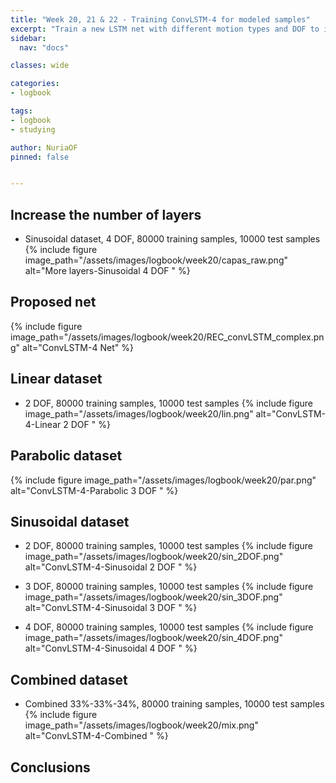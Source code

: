 ```yaml
---
title: "Week 20, 21 & 22 - Training ConvLSTM-4 for modeled samples"
excerpt: "Train a new LSTM net with different motion types and DOF to improve results."
sidebar:
  nav: "docs"

classes: wide

categories:
- logbook

tags:
- logbook
- studying

author: NuriaOF
pinned: false


---
```



## Increase the number of layers

- Sinusoidal dataset, 4 DOF, 80000 training samples, 10000 test samples
{% include figure image_path="/assets/images/logbook/week20/capas_raw.png" alt="More layers-Sinusoidal 4 DOF " %}

## Proposed net

{% include figure image_path="/assets/images/logbook/week20/REC_convLSTM_complex.png" alt="ConvLSTM-4 Net" %}

## Linear dataset

- 2 DOF, 80000 training samples, 10000 test samples
{% include figure image_path="/assets/images/logbook/week20/lin.png" alt="ConvLSTM-4-Linear 2 DOF " %}

## Parabolic dataset

{% include figure image_path="/assets/images/logbook/week20/par.png" alt="ConvLSTM-4-Parabolic 3 DOF " %}

## Sinusoidal dataset

- 2 DOF, 80000 training samples, 10000 test samples
{% include figure image_path="/assets/images/logbook/week20/sin_2DOF.png" alt="ConvLSTM-4-Sinusoidal 2 DOF " %}

- 3 DOF, 80000 training samples, 10000 test samples
{% include figure image_path="/assets/images/logbook/week20/sin_3DOF.png" alt="ConvLSTM-4-Sinusoidal 3 DOF " %}

- 4 DOF, 80000 training samples, 10000 test samples
{% include figure image_path="/assets/images/logbook/week20/sin_4DOF.png" alt="ConvLSTM-4-Sinusoidal 4 DOF " %}


## Combined dataset

- Combined 33%-33%-34%, 80000 training samples, 10000 test samples
{% include figure image_path="/assets/images/logbook/week20/mix.png" alt="ConvLSTM-4-Combined " %}

## Conclusions



